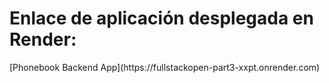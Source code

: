 <h1>Enlace de aplicación desplegada en Render:</h1>
[Phonebook Backend App](https://fullstackopen-part3-xxpt.onrender.com)
